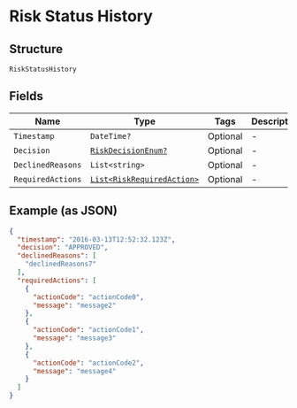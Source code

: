 
# Risk Status History

## Structure

`RiskStatusHistory`

## Fields

| Name | Type | Tags | Description |
|  --- | --- | --- | --- |
| `Timestamp` | `DateTime?` | Optional | - |
| `Decision` | [`RiskDecisionEnum?`](../../doc/models/risk-decision-enum.md) | Optional | - |
| `DeclinedReasons` | `List<string>` | Optional | - |
| `RequiredActions` | [`List<RiskRequiredAction>`](../../doc/models/risk-required-action.md) | Optional | - |

## Example (as JSON)

```json
{
  "timestamp": "2016-03-13T12:52:32.123Z",
  "decision": "APPROVED",
  "declinedReasons": [
    "declinedReasons7"
  ],
  "requiredActions": [
    {
      "actionCode": "actionCode0",
      "message": "message2"
    },
    {
      "actionCode": "actionCode1",
      "message": "message3"
    },
    {
      "actionCode": "actionCode2",
      "message": "message4"
    }
  ]
}
```

